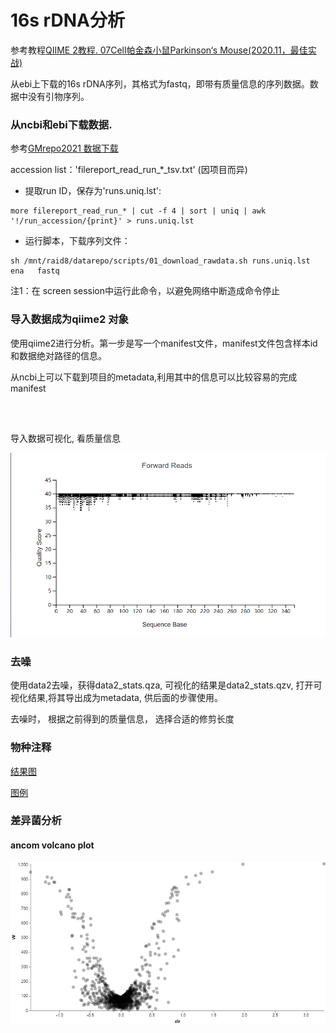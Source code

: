 # 16s rDNA分析

参考教程[QIIME 2教程. 07Cell帕金森小鼠Parkinson‘s Mouse(2020.11，最佳实战)](https://metagenome.blog.csdn.net/article/details/76647849)

从ebi上下载的16s rDNA序列，其格式为fastq，即带有质量信息的序列数据。数据中没有引物序列。

### 从ncbi和ebi下载数据.

参考[GMrepo2021 数据下载](https://shimo.im/docs/UR6aCGC4ZNUm2Tuj/read)

accession list：'filereport_read_run\_*_tsv.txt' (因项目而异)

- 提取run ID，保存为'runs.uniq.lst':

```shell
more filereport_read_run_* | cut -f 4 | sort | uniq | awk '!/run_accession/{print}' > runs.uniq.lst
```

- 运行脚本，下载序列文件：

```shell
sh /mnt/raid8/datarepo/scripts/01_download_rawdata.sh runs.uniq.lst   ena   fastq 
```

注1：在 screen session中运行此命令，以避免网络中断造成命令停止

### 导入数据成为qiime2 对象

使用qiime2进行分析。第一步是写一个manifest文件，manifest文件包含样本id和数据绝对路径的信息。

从ncbi上可以下载到项目的metadata,利用其中的信息可以比较容易的完成manifest

```python

    
```

导入数据可视化, 看质量信息

![质量信息](./figures/quality.png)

### 去噪

使用data2去噪，获得data2_stats.qza, 可视化的结果是data2_stats.qzv, 打开可视化结果,将其导出成为metadata, 供后面的步骤使用。

去噪时， 根据之前得到的质量信息， 选择合适的修剪长度

### 物种注释

[结果图](./figures/level-4-bars.svg)

[图例](./figures/level-4-legend.svg)

### 差异菌分析

#### ancom volcano plot

![结果](./figures/visualization.png)





